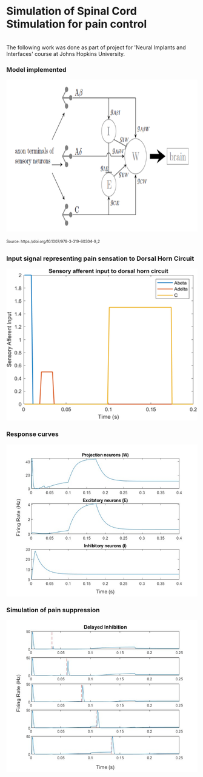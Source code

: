 # Simulation of Spinal Cord Stimulation for pain control
<br/>
The following work was done as part of project for 'Neural Implants and Interfaces' course at Johns Hopkins University.
<br/>

### Model implemented
<p float="left">
<img src='figures/model.png' width='600px' height='400px' />
 </p>
<sub><sup>Source: https://doi.org/10.1007/978-3-319-60304-9_2</sub></sup>

 
### Input signal representing pain sensation to Dorsal Horn Circuit
<p float="left">
<img src='figures/Input signal.png' width='540px' height='400px' />
</p>

### Response curves 
<p float="left">
<img src='figures/Single pulse.jpg' width='540px' height='400px' />
</p>
 
### Simulation of pain suppression 
<p float="left">
<img src='figures/periodic pulse.jpg' width='540px' height='400px' />
</p>